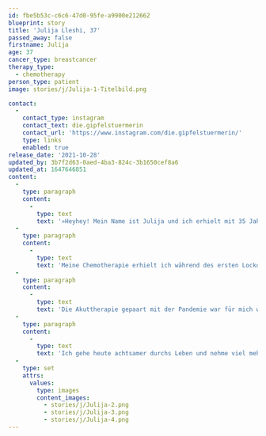 ```yaml
---
id: fbe5b53c-c6c6-47d0-95fe-a9900e212662
blueprint: story
title: 'Julija Lleshi, 37'
passed_away: false
firstname: Julija
age: 37
cancer_type: breastcancer
therapy_type:
  - chemotherapy
person_type: patient
image: stories/j/Julija-1-Titelbild.png

contact:
  -
    contact_type: instagram
    contact_text: die.gipfelstuermerin
    contact_url: 'https://www.instagram.com/die.gipfelstuermerin/'
    type: links
    enabled: true
release_date: '2021-10-28'
updated_by: 3b7f2d63-0aed-4ba3-824c-3b1650cef8a6
updated_at: 1647646851
content:
  -
    type: paragraph
    content:
      -
        type: text
        text: '»Heyhey! Mein Name ist Julija und ich erhielt mit 35 Jahren am 3. Januar 2020 die Diagnose ›Triple Negatives Mammakarzinom‹. Meine Kinder waren zu dem Zeitpunkt 2 und 5 Jahre alt und ich hatte große Angst, dass ich die wichtigen Meilensteine in ihrem Leben, wie die Einschulung, nicht miterleben würde.'
  -
    type: paragraph
    content:
      -
        type: text
        text: 'Meine Chemotherapie erhielt ich während des ersten Lockdowns. So saßen wir zu viert in unserer 80 qm großen Wohnung. Mein Mann hatte mehr zu tun als normal und saß im Homeoffice, hangelte sich von Meeting zu Meeting. Statt die Kinder in die Kita zu bringen, verbrachte ich viel Zeit mit ihnen im Wald. Ich war ständig müde, funktionierte aber und schleppte mich von Etappenziel zu Etappenziel – angetrieben von den Kindern.'
  -
    type: paragraph
    content:
      -
        type: text
        text: 'Die Akuttherapie gepaart mit der Pandemie war für mich wie ein Ausstieg aus meinem Hamsterrad-Leben. In der Zeit habe ich viel geschrieben, um zu verstehen, und suchte mir meine Ruheorte im Wald. Irgendwie schaffte ich es, mich neu zu sortieren.'
  -
    type: paragraph
    content:
      -
        type: text
        text: 'Ich gehe heute achtsamer durchs Leben und nehme viel mehr Rücksicht auf meine Bedürfnisse. Tue vieles, was mir guttut und nehme mir mehr Auszeiten. Meine Krebsreise war für mich wie ein Heimkommen zu mir selber. Ich bin ein sehr intuitiver Mensch, der sich früher verbogen hat, um sich anzupassen. Jetzt mache ich – fast – nur noch, was mir Spaß macht. Dieses Jahr haben wir übrigens unseren Sohn eingeschult und unsere Tochter folgt in zwei Jahren.«'
  -
    type: set
    attrs:
      values:
        type: images
        content_images:
          - stories/j/Julija-2.png
          - stories/j/Julija-3.png
          - stories/j/Julija-4.png
---
```

